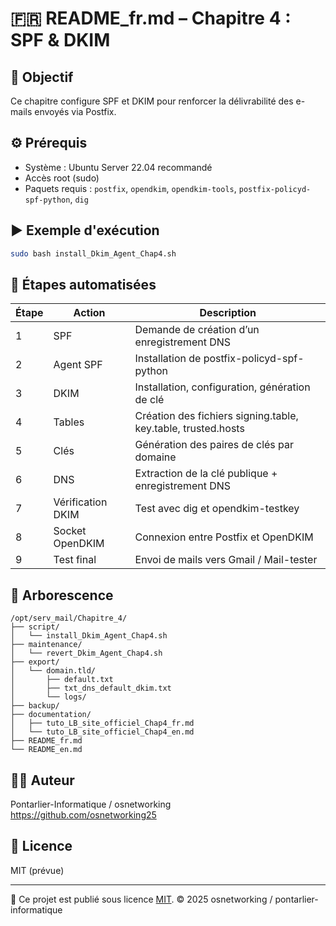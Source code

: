 # 🇫🇷 README_fr.md – Chapitre 4 : SPF & DKIM

## 📘 Objectif
Ce chapitre configure SPF et DKIM pour renforcer la délivrabilité des e-mails envoyés via Postfix.

## ⚙️ Prérequis
- Système : Ubuntu Server 22.04 recommandé
- Accès root (sudo)
- Paquets requis : `postfix`, `opendkim`, `opendkim-tools`, `postfix-policyd-spf-python`, `dig`

## ▶️ Exemple d'exécution

```bash
sudo bash install_Dkim_Agent_Chap4.sh
```

## 🔢 Étapes automatisées

| Étape | Action                 | Description                                                  |
|-------|------------------------|--------------------------------------------------------------|
| 1     | SPF                    | Demande de création d’un enregistrement DNS                 |
| 2     | Agent SPF              | Installation de postfix-policyd-spf-python                  |
| 3     | DKIM                   | Installation, configuration, génération de clé              |
| 4     | Tables                 | Création des fichiers signing.table, key.table, trusted.hosts |
| 5     | Clés                   | Génération des paires de clés par domaine                   |
| 6     | DNS                    | Extraction de la clé publique + enregistrement DNS          |
| 7     | Vérification DKIM      | Test avec dig et opendkim-testkey                           |
| 8     | Socket OpenDKIM        | Connexion entre Postfix et OpenDKIM                         |
| 9     | Test final             | Envoi de mails vers Gmail / Mail-tester                     |

## 📂 Arborescence

```
/opt/serv_mail/Chapitre_4/
├── script/
│   └── install_Dkim_Agent_Chap4.sh
├── maintenance/
│   └── revert_Dkim_Agent_Chap4.sh
├── export/
│   └── domain.tld/
│       ├── default.txt
│       ├── txt_dns_default_dkim.txt
│       └── logs/
├── backup/
├── documentation/
│   ├── tuto_LB_site_officiel_Chap4_fr.md
│   └── tuto_LB_site_officiel_Chap4_en.md
├── README_fr.md
└── README_en.md
```

## 🧑‍💻 Auteur
Pontarlier-Informatique / osnetworking  
https://github.com/osnetworking25

## 🪪 Licence
MIT (prévue)

---

📝 Ce projet est publié sous licence [MIT](../LICENSE).
© 2025 osnetworking / pontarlier-informatique
